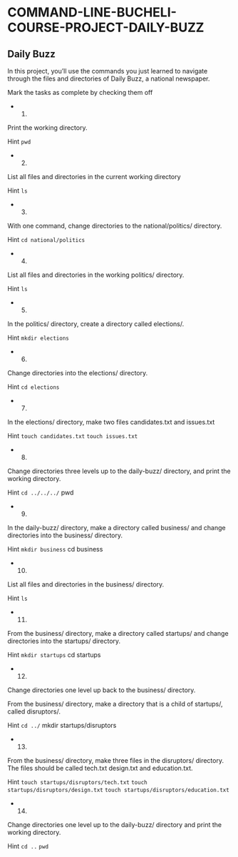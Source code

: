 # COMMAND-LINE-BUCHELI-COURSE-PROJECT-DAILY-BUZZ

## Daily Buzz
In this project, you’ll use the commands you just learned to navigate through the files and directories of Daily Buzz, a national newspaper.


Mark the tasks as complete by checking them off
* 1.
Print the working directory.


Hint
```pwd```
* 2.
List all files and directories in the current working directory


Hint
```ls```
* 3.
With one command, change directories to the national/politics/ directory.


Hint
```cd national/politics```
* 4.
List all files and directories in the working politics/ directory.


Hint
```ls```
* 5.
In the politics/ directory, create a directory called elections/.


Hint
```mkdir elections```
* 6.
Change directories into the elections/ directory.


Hint
```cd elections```
* 7.
In the elections/ directory, make two files candidates.txt and issues.txt


Hint
```touch candidates.txt```
```touch issues.txt```
* 8.
Change directories three levels up to the daily-buzz/ directory, and print the working directory.


Hint
```cd ../../../```
pwd
* 9.
In the daily-buzz/ directory, make a directory called business/ and change directories into the business/ directory.


Hint
```mkdir business```
cd business
* 10.
List all files and directories in the business/ directory.


Hint
```ls```
* 11.
From the business/ directory, make a directory called startups/ and change directories into the startups/ directory.


Hint
```mkdir startups```
cd startups
* 12.
Change directories one level up back to the business/ directory.

From the business/ directory, make a directory that is a child of startups/, called disruptors/.


Hint
```cd ../```
mkdir startups/disruptors
* 13.
From the business/ directory, make three files in the disruptors/ directory. The files should be called tech.txt design.txt and education.txt.


Hint
```touch startups/disruptors/tech.txt```
```touch startups/disruptors/design.txt```
```touch startups/disruptors/education.txt```
* 14.
Change directories one level up to the daily-buzz/ directory and print the working directory.


Hint
```cd ..```
```pwd```
